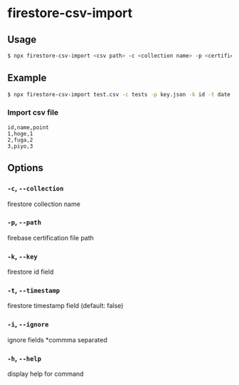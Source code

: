 # firestore-csv-import

## Usage

```sh
$ npx firestore-csv-import <csv path> -c <collection name> -p <certification path>
```

## Example

```sh
$ npx firestore-csv-import test.csv -c tests -p key.json -k id -t date -i id
```

### Import csv file

```
id,name,point
1,hoge,1
2,fuga,2
3,piyo,3
```

## Options

### `-c`, `--collection`

firestore collection name

### `-p`, `--path`

firebase certification file path

### `-k`, `--key`

firestore id field

### `-t`, `--timestamp`

firestore timestamp field (default: false)

### `-i`, `--ignore`

ignore fields \*commma separated

### `-h`, `--help`

display help for command
